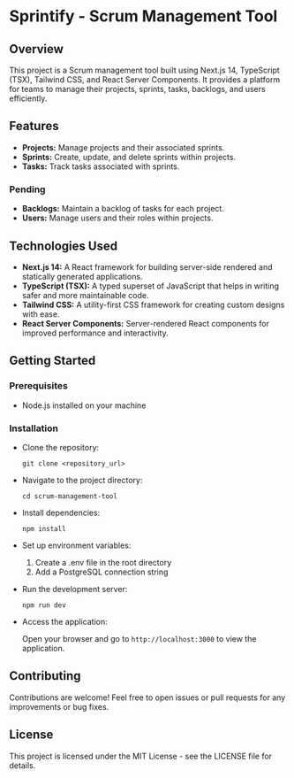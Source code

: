 # Sprintify - Scrum Management Tool

## Overview

This project is a Scrum management tool built using Next.js 14, TypeScript (TSX), Tailwind CSS, and React Server Components. It provides a platform for teams to manage their projects, sprints, tasks, backlogs, and users efficiently.

## Features

- **Projects:** Manage projects and their associated sprints.
- **Sprints:** Create, update, and delete sprints within projects.
- **Tasks:** Track tasks associated with sprints.

### Pending

- **Backlogs:** Maintain a backlog of tasks for each project.
- **Users:** Manage users and their roles within projects.

## Technologies Used

- **Next.js 14:** A React framework for building server-side rendered and statically generated applications.
- **TypeScript (TSX):** A typed superset of JavaScript that helps in writing safer and more maintainable code.
- **Tailwind CSS:** A utility-first CSS framework for creating custom designs with ease.
- **React Server Components:** Server-rendered React components for improved performance and interactivity.

Getting Started
---------------

### Prerequisites

-   Node.js installed on your machine

### Installation

- Clone the repository:

  `git clone <repository_url>`

- Navigate to the project directory:

  `cd scrum-management-tool`

- Install dependencies:

  `npm install`


- Set up environment variables:

  1. Create a .env file in the root directory 
  2. Add a PostgreSQL connection string


- Run the development server:

  `npm run dev`

- Access the application:

  Open your browser and go to `http://localhost:3000` to view the application.

Contributing
------------

Contributions are welcome! Feel free to open issues or pull requests for any improvements or bug fixes.

License
-------

This project is licensed under the MIT License - see the LICENSE file for details.
